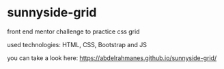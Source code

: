 # sunnyside-grid
front end mentor challenge to practice css grid 

used technologies: HTML, CSS, Bootstrap and JS

you can take a look here: https://abdelrahmanes.github.io/sunnyside-grid/
